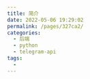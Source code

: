 ```yaml
---
title: 简介
date: 2022-05-06 19:29:02
permalink: /pages/327ca2/
categories:
  - 后端
  - python
  - telegram-api
tags:
  - 
---
```


